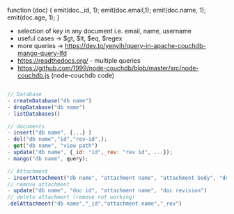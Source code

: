function (doc) {
emit(doc.\_id, 1);
emit(doc.email,1);
emit(doc.name, 1);
emit(doc.age, 1);
}

<!-- selector and fields -->

- selection of key in any document i.e. email, name, username
- useful cases -> $gt, $lt, $eq, $regex
- more queries -> https://dev.to/yenyih/query-in-apache-couchdb-mango-query-lfd
- https://readthedocs.org/ - multiple queries
- https://github.com/1999/node-couchdb/blob/master/src/node-couchdb.js (node-couchdb code)

<!-- methods -->

```js

// Database
- createDatabase("db name")
- dropDatabase("db name")
- listDatabases()

// documents
- insert("db name", {...} )
- del("db name","id","rev-id",);
- get("db name", "view path")
- update("db name", {_id: "id",_rev: "rev id", ...});
- mango("db name", query);

// Attachment
- insertAttachment("db name", "attachment name", "attachment body", "doc revision")
// remove attachment
- update("db name", "doc id", "attachment name", "doc revision")
// delete attachment (remove not working)
.delAttachment("db name","_id","attachment name","_rev")
```
